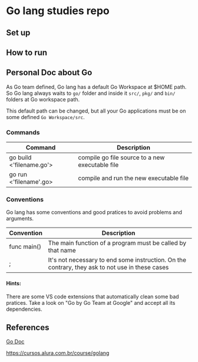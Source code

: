 # Go lang studies repo

## Set up

## How to run

## Personal Doc about Go

As Go team defined, Go lang has a default Go Workspace at $HOME path. So Go lang always waits to `go/` folder and inside it `src/`, `pkg/` and `bin/` folders at Go workspace path.

This default path can be changed, but all your Go applications must be on some defined `Go Workspace/src`.


### Commands

|Command|Description|
|------|-------|
|go build <'filename.go'>|compile go file source to a new executable file|
| go run <'filename'.go>|compile and run the new executable file|

### Conventions

Go lang has some conventions and good pratices to avoid problems and arguments.

|Convention|Description|
|------|-------|
|func main()|The main function of a program must be called by that name|
|;|It's not necessary to end some instruction. On the contrary, they ask to not use in these cases|

#### Hints:

There are some VS code extensions that automatically clean some bad pratices. Take a look on "Go by Go Team at Google" and accept all its dependencies.



## References

[Go Doc](www.golang.org)

https://cursos.alura.com.br/course/golang
